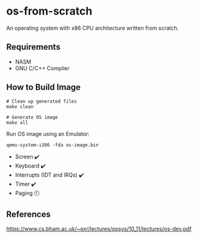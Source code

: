 # os-from-scratch
An operating system with x86 CPU architecture written from scratch.

## Requirements
* NASM
* GNU C/C++ Compiler

## How to Build Image

```
# Clean up generated files
make clean

# Generate OS image
make all
```

Run OS image using an Emulator:
```
qemu-system-i386 -fda os-image.bin
```

* Screen :heavy_check_mark:
* Keyboard :heavy_check_mark:
* Interrupts (IDT and IRQs) :heavy_check_mark:
* Timer :heavy_check_mark:
* Paging :clock9:






## References
https://www.cs.bham.ac.uk/~exr/lectures/opsys/10_11/lectures/os-dev.pdf
